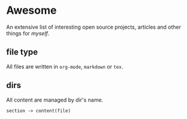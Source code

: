 # Awesome

An extensive list of interesting open source projects, articles and other things for _myself_.

## file type

All files are written in `org-mode`, `markdown` or `tex`.

## dirs

All content are managed by dir's name.

`section -> content(file)`

